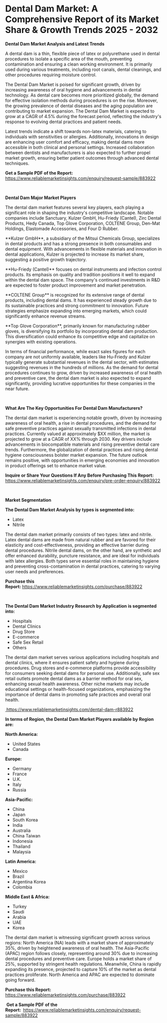 <p><h1>Dental Dam Market: A Comprehensive Report of its Market Share & Growth Trends 2025 - 2032</h1></p><p><strong>Dental Dam Market Analysis and Latest Trends</strong></p>
<p><p>A dental dam is a thin, flexible piece of latex or polyurethane used in dental procedures to isolate a specific area of the mouth, preventing contamination and ensuring a clean working environment. It is primarily used during various treatments, including root canals, dental cleanings, and other procedures requiring moisture control.</p><p>The Dental Dam Market is poised for significant growth, driven by increasing awareness of oral hygiene and advancements in dental technology. As dental care becomes more prioritized globally, the demand for effective isolation methods during procedures is on the rise. Moreover, the growing prevalence of dental diseases and the aging population are contributing to market expansion. The Dental Dam Market is expected to grow at a CAGR of 4.5% during the forecast period, reflecting the industry's response to evolving dental practices and patient needs.</p><p>Latest trends indicate a shift towards non-latex materials, catering to individuals with sensitivities or allergies. Additionally, innovations in design are enhancing user comfort and efficacy, making dental dams more accessible in both clinical and personal settings. Increased collaboration between dentists and manufacturers is also expected to further propel market growth, ensuring better patient outcomes through advanced dental techniques.</p></p>
<p><strong>Get a Sample PDF of the Report:&nbsp;</strong> <a href="https://www.reliablemarketinsights.com/enquiry/request-sample/883922?utm_campaign=2454&utm_medium=2&utm_source=Github&utm_content=ia&utm_term=13042025&utm_id=dental-dam">https://www.reliablemarketinsights.com/enquiry/request-sample/883922</a></p>
<p>&nbsp;</p>
<p><strong>Dental Dam Major Market Players</strong></p>
<p><p>The dental dam market features several key players, each playing a significant role in shaping the industry's competitive landscape. Notable companies include Sanctuary, Kulzer GmbH, Hu-Friedy (Cantel), Zirc Dental Products, Hedy Canada, Top Glove Corporation, COLTENE Group, Den-Mat Holdings, Elastomade Accessories, and Four D Rubber.</p><p>**Kulzer GmbH**, a subsidiary of the Mitsui Chemicals Group, specializes in dental products and has a strong presence in both consumables and dental equipment. With advancements in flexible materials and innovation in dental applications, Kulzer is projected to increase its market share, suggesting a positive growth trajectory.</p><p>**Hu-Friedy (Cantel)** focuses on dental instruments and infection control products. Its emphasis on quality and tradition positions it well to expand within the dental dam space. The company's continued investments in R&D are expected to foster product improvement and market penetration.</p><p>**COLTENE Group** is recognized for its extensive range of dental products, including dental dams. It has experienced steady growth due to its sustainable practices and strong commitment to innovation. Future strategies emphasize expanding into emerging markets, which could significantly enhance revenue streams.</p><p>**Top Glove Corporation**, primarily known for manufacturing rubber gloves, is diversifying its portfolio by incorporating dental dam production. This diversification could enhance its competitive edge and capitalize on synergies with existing operations.</p><p>In terms of financial performance, while exact sales figures for each company are not uniformly available, leaders like Hu-Friedy and Kulzer typically generate substantial revenues in the dental sector, with estimates suggesting revenues in the hundreds of millions. As the demand for dental procedures continues to grow, driven by increased awareness of oral health and preventive care, the dental dam market is also expected to expand significantly, providing lucrative opportunities for these companies in the near future.</p></p>
<p>&nbsp;</p>
<p><strong>What Are The Key Opportunities For Dental Dam Manufacturers?</strong></p>
<p><p>The dental dam market is experiencing notable growth, driven by increasing awareness of oral health, a rise in dental procedures, and the demand for safe preventive practices against sexually transmitted infections in dental practices. Currently valued at approximately $XX million, the market is projected to grow at a CAGR of XX% through 2030. Key drivers include advancements in biocompatible materials and rising preventive dental care trends. Furthermore, the globalization of dental practices and rising dental hygiene consciousness bolster market expansion. The future outlook remains positive, with opportunities in emerging economies and innovation in product offerings set to enhance market value.</p></p>
<p><strong>Inquire or Share Your Questions If Any Before Purchasing This Report:</strong> <a href="https://www.reliablemarketinsights.com/enquiry/pre-order-enquiry/883922?utm_campaign=2454&utm_medium=2&utm_source=Github&utm_content=ia&utm_term=13042025&utm_id=dental-dam">https://www.reliablemarketinsights.com/enquiry/pre-order-enquiry/883922</a></p>
<p>&nbsp;</p>
<p><strong>Market Segmentation</strong></p>
<p><strong>The Dental Dam Market Analysis by types is segmented into:</strong></p>
<p><ul><li>Latex</li><li>Nitrile</li></ul></p>
<p><p>The dental dam market primarily consists of two types: latex and nitrile. Latex dental dams are made from natural rubber and are favored for their elasticity and cost-effectiveness, providing an effective barrier during dental procedures. Nitrile dental dams, on the other hand, are synthetic and offer enhanced durability, puncture resistance, and are ideal for individuals with latex allergies. Both types serve essential roles in maintaining hygiene and preventing cross-contamination in dental practices, catering to varying user needs and preferences.</p></p>
<p><strong>Purchase this Report:&nbsp;</strong><a href="https://www.reliablemarketinsights.com/purchase/883922?utm_campaign=2454&utm_medium=2&utm_source=Github&utm_content=ia&utm_term=13042025&utm_id=dental-dam">https://www.reliablemarketinsights.com/purchase/883922</a></p>
<p>&nbsp;</p>
<p><strong>The Dental Dam Market Industry Research by Application is segmented into:</strong></p>
<p><ul><li>Hospitals</li><li>Dental Clinics</li><li>Drug Store</li><li>E-commerce</li><li>Safe Sex Retail</li><li>Others</li></ul></p>
<p><p>The dental dam market serves various applications including hospitals and dental clinics, where it ensures patient safety and hygiene during procedures. Drug stores and e-commerce platforms provide accessibility for consumers seeking dental dams for personal use. Additionally, safe sex retail outlets promote dental dams as a barrier method for oral sex, enhancing sexual health awareness. Other niche markets may include educational settings or health-focused organizations, emphasizing the importance of dental dams in promoting safe practices and overall oral health.</p></p>
<p><a href="https://www.reliablemarketinsights.com/dental-dam-r883922?utm_campaign=2454&utm_medium=2&utm_source=Github&utm_content=ia&utm_term=13042025&utm_id=dental-dam">&nbsp;https://www.reliablemarketinsights.com/dental-dam-r883922</a></p>
<p><strong>In terms of Region, the Dental Dam Market Players available by Region are:</strong></p>
<p>
    <p> <strong> North America: </strong>
        <ul>
            <li>United States</li>
            <li>Canada</li>
        </ul>
        </p> 
    <p> <strong> Europe: </strong>
        <ul>
            <li>Germany</li>
            <li>France</li>
            <li>U.K.</li>
            <li>Italy</li>
            <li>Russia</li>
        </ul>
        </p> 
    <p> <strong> Asia-Pacific: </strong>
        <ul>
            <li>China</li>
            <li>Japan</li>
            <li>South Korea</li>
            <li>India</li>
            <li>Australia</li>
            <li>China Taiwan</li>
            <li>Indonesia</li>
            <li>Thailand</li>
            <li>Malaysia</li>
        </ul>
        </p> 
    <p> <strong> Latin America: </strong>
        <ul>
            <li>Mexico</li>
            <li>Brazil</li>
            <li>Argentina Korea</li>
            <li>Colombia</li>
        </ul>
        </p> 
    <p> <strong> Middle East & Africa: </strong>
        <ul>
            <li>Turkey</li>
            <li>Saudi</li>
            <li>Arabia</li>
            <li>UAE</li>
            <li>Korea</li>
        </ul>
    </p>
    </p>
<p><p>The dental dam market is witnessing significant growth across various regions: North America (NA) leads with a market share of approximately 35%, driven by heightened awareness of oral health. The Asia-Pacific (APAC) region follows closely, representing around 30% due to increasing dental procedures and preventive care. Europe holds a market share of 25%, supported by stringent health regulations. Meanwhile, China is rapidly expanding its presence, projected to capture 10% of the market as dental practices proliferate. North America and APAC are expected to dominate going forward.</p></p>
<p><strong>Purchase this Report: </strong><a href="https://www.reliablemarketinsights.com/purchase/883922?utm_campaign=2454&utm_medium=2&utm_source=Github&utm_content=ia&utm_term=13042025&utm_id=dental-dam">https://www.reliablemarketinsights.com/purchase/883922</a></p>
<p>&nbsp;<strong>Get a Sample PDF of the Report:&nbsp;&nbsp;</strong><a href="https://www.reliablemarketinsights.com/enquiry/request-sample/883922?utm_campaign=2454&utm_medium=2&utm_source=Github&utm_content=ia&utm_term=13042025&utm_id=dental-dam">https://www.reliablemarketinsights.com/enquiry/request-sample/883922</a></p>
<p><strong></strong></p>
<p><p></p><p></p><p></p></p>